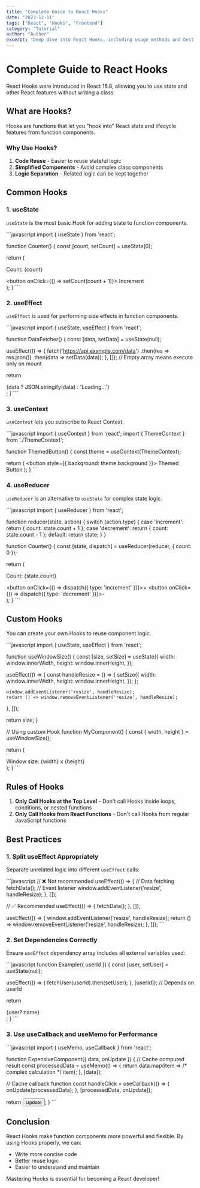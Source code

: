 ```yaml
---
title: "Complete Guide to React Hooks"
date: "2023-12-11"
tags: ["React", "Hooks", "Frontend"]
category: "Tutorial"
author: "Author"
excerpt: "Deep dive into React Hooks, including usage methods and best practices for core Hooks like useState, useEffect, and useContext."
---
```


# Complete Guide to React Hooks

React Hooks were introduced in React 16.8, allowing you to use state and other React features without writing a class.

## What are Hooks?

Hooks are functions that let you "hook into" React state and lifecycle features from function components.

### Why Use Hooks?

1. **Code Reuse** - Easier to reuse stateful logic
2. **Simplified Components** - Avoid complex class components
3. **Logic Separation** - Related logic can be kept together

## Common Hooks

### 1. useState

`useState` is the most basic Hook for adding state to function components.

\`\`\`javascript
import { useState } from 'react';

function Counter() {
  const [count, setCount] = useState(0);

  return (
    <div>
      <p>Count: {count}</p>
      <button onClick={() => setCount(count + 1)}>
        Increment
      </button>
    </div>
  );
}
\`\`\`

### 2. useEffect

`useEffect` is used for performing side effects in function components.

\`\`\`javascript
import { useState, useEffect } from 'react';

function DataFetcher() {
  const [data, setData] = useState(null);

  useEffect(() => {
    fetch('https://api.example.com/data')
      .then(res => res.json())
      .then(data => setData(data));
  }, []); // Empty array means execute only on mount

  return <div>{data ? JSON.stringify(data) : 'Loading...'}</div>;
}
\`\`\`

### 3. useContext

`useContext` lets you subscribe to React Context.

\`\`\`javascript
import { useContext } from 'react';
import { ThemeContext } from './ThemeContext';

function ThemedButton() {
  const theme = useContext(ThemeContext);

  return (
    <button style={{ background: theme.background }}>
      Themed Button
    </button>
  );
}
\`\`\`

### 4. useReducer

`useReducer` is an alternative to `useState` for complex state logic.

\`\`\`javascript
import { useReducer } from 'react';

function reducer(state, action) {
  switch (action.type) {
    case 'increment':
      return { count: state.count + 1 };
    case 'decrement':
      return { count: state.count - 1 };
    default:
      return state;
  }
}

function Counter() {
  const [state, dispatch] = useReducer(reducer, { count: 0 });

  return (
    <div>
      <p>Count: {state.count}</p>
      <button onClick={() => dispatch({ type: 'increment' })}>+</button>
      <button onClick={() => dispatch({ type: 'decrement' })}>-</button>
    </div>
  );
}
\`\`\`

## Custom Hooks

You can create your own Hooks to reuse component logic.

\`\`\`javascript
import { useState, useEffect } from 'react';

function useWindowSize() {
  const [size, setSize] = useState({
    width: window.innerWidth,
    height: window.innerHeight,
  });

  useEffect(() => {
    const handleResize = () => {
      setSize({
        width: window.innerWidth,
        height: window.innerHeight,
      });
    };

    window.addEventListener('resize', handleResize);
    return () => window.removeEventListener('resize', handleResize);
  }, []);

  return size;
}

// Using custom Hook
function MyComponent() {
  const { width, height } = useWindowSize();

  return (
    <div>
      Window size: {width} x {height}
    </div>
  );
}
\`\`\`

## Rules of Hooks

1. **Only Call Hooks at the Top Level** - Don't call Hooks inside loops, conditions, or nested functions
2. **Only Call Hooks from React Functions** - Don't call Hooks from regular JavaScript functions

## Best Practices

### 1. Split useEffect Appropriately

Separate unrelated logic into different `useEffect` calls:

\`\`\`javascript
// ❌ Not recommended
useEffect(() => {
  // Data fetching
  fetchData();
  // Event listener
  window.addEventListener('resize', handleResize);
}, []);

// ✅ Recommended
useEffect(() => {
  fetchData();
}, []);

useEffect(() => {
  window.addEventListener('resize', handleResize);
  return () => window.removeEventListener('resize', handleResize);
}, []);
\`\`\`

### 2. Set Dependencies Correctly

Ensure `useEffect` dependency array includes all external variables used:

\`\`\`javascript
function Example({ userId }) {
  const [user, setUser] = useState(null);

  useEffect(() => {
    fetchUser(userId).then(setUser);
  }, [userId]); // Depends on userId

  return <div>{user?.name}</div>;
}
\`\`\`

### 3. Use useCallback and useMemo for Performance

\`\`\`javascript
import { useMemo, useCallback } from 'react';

function ExpensiveComponent({ data, onUpdate }) {
  // Cache computed result
  const processedData = useMemo(() => {
    return data.map(item => /* complex calculation */ item);
  }, [data]);

  // Cache callback function
  const handleClick = useCallback(() => {
    onUpdate(processedData);
  }, [processedData, onUpdate]);

  return <button onClick={handleClick}>Update</button>;
}
\`\`\`

## Conclusion

React Hooks make function components more powerful and flexible. By using Hooks properly, we can:

- Write more concise code
- Better reuse logic
- Easier to understand and maintain

Mastering Hooks is essential for becoming a React developer!
